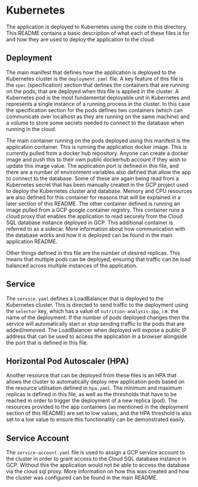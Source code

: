 # Kubernetes

The application is deployed to Kubernetes using the code in this directory. This README contains a basic description of what each of these files is for and how they are used to deploy the application to the cloud.

## Deployment

 The main manifest that defines how the application is deployed to the Kubernetes cluster is the `deployment.yaml` file. A key feature of this file is the `spec` (specification) section that defines the containers that are running on the pods, that are deployed when this file is applied in the cluster. A Kubernetes pod is the most fundamental deployable unit in Kubernetes and represents a single instance of a running process in the cluster. In this case the specification section for the pods defines two containers (which can communicate over localhost as they are running on the same machine) and a volume to store some secrets needed to connect to the database when running in the cloud.

 The main container running on the pods deployed using this manifest is the application container. This is running the application docker image. This is currently pulled from a docker hub repository. Anyone can create a docker image and push this to their own public dockerhub account if they wish to update this image value. The application port is defined in this file, and there are a number of environment variables also defined that allow the app to connect to the database. Some of these are again being read from a Kubernetes secret that has been manually created in the GCP project used to deploy the Kubernetes cluster and database. Memory and CPU resources are also defined for this container for reasons that will be explained in a later section of this README. The other container defined is running an image pulled from a GCP google container registry. This container runs a cloud proxy that enables the application to read securely from the Cloud SQL database instance deployed in GCP. This additional container is referred to as a sidecar. More information about how communication with the database works and how it is deployed can be found in the main application README.

 Other things defined in this file are the number of desired replicas. This means that multiple pods can be deployed, ensuring that traffic can be load balanced across multiple instances of the application.

 ## Service

 The `service.yaml` defines a LoadBalancer that is deployed to the Kubernetes cluster. This is directed to send traffic to the deployment using the `selector` key, which has a value of `nutrition-analysis-app`, i.e. the name of the deployment. If the number of pods deployed changes then the service will automatically start or stop sending traffic to the pods that are added/removed. The LoadBalancer when deployed will expose a public IP address that can be used to access the application in a browser alongside the port that is defined in this file.

 ## Horizontal Pod Autoscaler (HPA)

 Another resource that can be deployed from these files is an HPA that allows the cluster to automatically deploy new application pods based on the resource utilisation defined in `hpa.yaml`. The minimum and maximum replicas is defined in this file, as well as the thresholds that have to be reached in order to trigger the deployment of a new replica (pod). The resources provided to the app containers (as mentioned in the deployment section of this README) are set to low values, and the HPA threshold is also set to a low value to ensure this functionality can be demonstrated easily.

 ## Service Account

The `service-account.yaml` file is used to assign a GCP service account to the cluster in order to grant access to the Cloud SQL database instance in GCP. Without this the application would not be able to access the database via the cloud sql proxy. More information on how this was created and how the cluster was configured can be found in the main README.